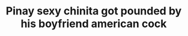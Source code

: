 ---
layout: post
title: Pinay sexy chinita got pounded by his boyfriend american cock
duration: '34:28'
view: 228
rate: 2
video: 'https://flashservice.xvideos.com/embedframe/27155583'
category: 
 - amateur
 - beautiful
 - pinay-interracial
 - pinay
 - student
 - wife
tags: 
 - pinay-sex
priority: 0.9
changefreq: daily
---